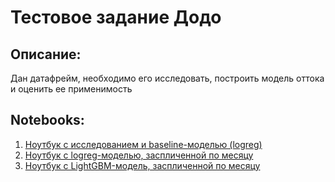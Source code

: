 # Тестовое задание Додо
## Описание:
Дан датафрейм, необходимо его исследовать, построить модель оттока и оценить ее применимость
## Notebooks:
1. [Ноутбук с исследованием и baseline-моделью (logreg)](https://github.com/nevermiss23/dodo_churn/blob/main/notebooks/research_and_baseline.ipynb 'тык')
2. [Ноутбук с logreg-моделью, заспличенной по месяцу](https://github.com/nevermiss23/dodo_churn/blob/main/notebooks/logreg_timeseries.ipynb 'мык')
3. [Ноутбук с LightGBM-модель, заспличенной по месяцу](https://github.com/nevermiss23/dodo_churn/blob/main/notebooks/lightgbm_timeseries.ipynb 'тык-мык')
